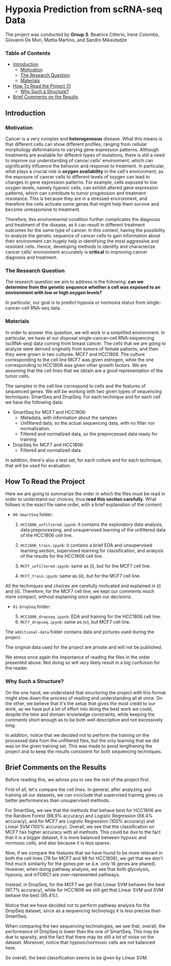 # Hypoxia Prediction from scRNA-seq Data

The project was conducted by **Group 3**: Beatrice Citterio, Irene Colombo, Giovanni De Muri, Mattia Martino, and Sandro Mikautadze

### Table of Contents
* [Introduction](#introduction)
  * [Motivation](#motivation)
  * [The Research Question](#the-research-question)
  * [Materials](#materials)
* [How To Read the Project (!)](#how-to-read-the-project)
  * [Why Such a Structure?](#why-such-a-structure)
* [Brief Comments on the Results](#brief-comments-on-the-results)

## Introduction

### Motivation
Cancer is a very complex and **heterogeneous** disease. What this means is that different cells can show different profiles, ranging from cellular morphology deformations to varying gene expression patterns. Although treatments are available for different types of mutations, there is still a need to improve our understanding of cancer cells' environment, which can significantly influence the behavior and response to treatment. In particular, what plays a crucial role is **oxygen availability** in the cell's environment, as the exposure of cancer cells to different levels of oxygen can lead to changes in gene expression patterns. For example, cells exposed to low oxygen levels, namely *hypoxic* cells, can exhibit altered gene expression patterns, which can contribute to tumor progression and treatment resistance. This is because they are in a stressed environment, and therefore the cells activate some genes that might help them survive and become unresponsive to treatment.

Therefore, this environmental condition further complicates the diagnosis and treatment of the disease, as it can result in different treatment outcomes for the same type of cancer. In this context, having the possibility to analyze the genetic sequence of cancer cells to gain information about their environment can hugely help in identifying the most aggressive and resistant cells. Hence, developing methods to identify and characterize cancer cells' environment accurately is **critical** to improving cancer diagnosis and treatment.

### The Research Question
The research question we aim to address is the following: **can we determine from the genetic sequence whether a cell was exposed to an environment with low or high oxygen levels?**

In particular, our goal is to predict hypoxia or normoxia status from single-cancer-cell RNA-seq data.

### Materials
In order to answer this question, we will work in a simplified environment. In particular, we have at our disposal single-cancer-cell RNA-sequencing (scRNA-seq) data coming from breast cancer. The cells that we are going to analyze were derived originally from tumors of female patients, and then they were grown in two cultures: MCF7 and HCC1806. The culture corresponding to the cell line MCF7 was given estrogen, while the one corresponding to HCC1806 was given other growth factors. We are assuming that the cell lines that we obtain are a good representation of the tumor cells.

The samples in the cell line correspond to cells and the features of sequenced genes. We will be working with two given types of sequencing techniques: SmartSeq and DropSeq. For each technique and for each cell we have the following data:
- SmartSeq for MCF7 and HCC1806:
  - Metadata, with information about the samples
  - Unfiltered data, so the actual sequencing data, with no filter nor normalization.
  - Filtered and normalized data, so the preprocessed data ready for training
- DropSeq for MCF7 and HCC1806:
  - Filtered and normalized data

In addition, there's also a test set, for each colture and for each technique, that will be used for evaluation.

## How To Read the Project
Here we are going to summarize the order in which the files must be read in order to understand our choices, thus **read this section carefully**. What follows is the exact file name order, with a brief explanation of the content:

- ```00-SmartSeq``` folder:

  1. ```HCC1806_unfiltered.ipynb```: it contains the exploratory data analysis, data preprocessing, and unsupervised learning of the unfiltered data of the HCC1806 cell line.

  2. ```HCC1806_train.ipynb```: it contains a brief EDA and unsupervised learning section, supervised learning for classification, and analysis of the results for the HCC1806 cell line.

  3. ```MCF7_unfiltered.ipynb```: same as (i), but for the MCF7 cell line.

  4. ```MCF7_train.ipynb```: same as (ii), but for the MCF7 cell line.

All the techniques and choices are carefully motivated and explained in (i) and (ii). Therefore, for the MCF7 cell line, we kept our comments much more compact, without explaining once again our decisions.

- ```01-DropSeq``` folder:

  5. ```HCC1806_dropseq.ipynb```: EDA and training for the HCC1806 cell line.
  6. ```MCF7_dropseq.ipynb```: same as (v), but MCF7 cell line.

The ```additional-data``` folder contains data and pictures used during the project.

The original data used for the project are private and will not be published.

We stress once again the importance of reading the files in the order presented above. Not doing so will very likely result in a big confusion for the reader.

### Why Such a Structure?
On the one hand, we understand that structuring the project with this format might slow down the process of reading and understanding all at once. On the other, we believe that it's the setup that gives the most credit to our work, as we have put a lot of effort into doing the best work we could, despite the time and domain-knowledge constraints, while keeping the comments short enough as to be both well descriptive and not excessively long.

In addition, notice that we decided not to perform the training on the processed data from the unfiltered files, but the only learning that we did was on the given training set. This was made to avoid lengthening the project and to keep the results consistent for both sequencing techniques.

## Brief Comments on the Results

Before reading this, we advise you to see the rest of the project first. 

First of all, let's compare the cell lines. In general, after analyzing and training all our datasets, we can conclude that supervised training gives us better performances than unsupervised methods.

For SmartSeq, we see that the methods that behave best for HCC1806 are the Random Forest (98.9% accuracy) and Logistic Regression (98.4% accuracy), and for MCF7 are Logistic Regression (100% accuracy) and Linear SVM (100% accuracy). Overall, we see that the classification on MCF7 has higher accuracy with all methods. This could be due to the fact that it is a bigger dataset, it is more balanced between hypoxic and normoxic cells, and also because it is less sparse.

Now, if we compare the features that we have found to be more relevant in both the cell lines (76 for MCF7 and 98 for HCC1806), we get that we don't find much similarity for the genes per se (i.e. only 16 genes are shared). However, when doing pathway analysis, we see that both glycolysis, hypoxia, and mTORC1 are over-represented pathways.

Instead, in DropSeq, for the MCF7 we get that Linear SVM behaves the best (97.7% accuracy), while for HCC1806 we still get that Linear SVM and SVM behave the best (95.4%).

Notice that we have decided not to perform pathway analysis for the DropSeq dataset, since as a sequencing technology it is less precise than SmartSeq.

When comparing the two sequencing technologies, we see that, overall, the performance of DropSeq is lower than the one of SmartSeq. This may be due to sparsity, and the fact that there may be still a lot of noise on the dataset. Moreover, notice that hypoxic/normoxic cells are not balanced here. 

So overall, the best classification seems to be given by Linear SVM.
